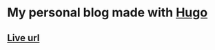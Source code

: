# My personal blog made with [Hugo](https://gohugo.io/)

## [Live url](https://paudelgaurav.github.io/gblog/)
